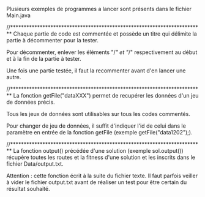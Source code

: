 Plusieurs exemples de programmes a lancer sont présents dans le fichier Main.java

//************************************************************************
Chaque partie de code est commentée et possède un titre qui délimite la partie à décommenter pour la tester.

Pour décommenter, enlever les éléments "/*" et "*/" respectivement au début et à la fin de la partie à tester.

Une fois une partie testée, il faut la recommenter avant d'en lancer une autre.


//************************************************************************
La fonction getFile("dataXXX") permet de recupérer les données d'un jeu de données précis. 

Tous les jeux de données sont utilisables sur tous les codes commentés.

Pour changer de jeu de données, il suffit d'indiquer l'id de celui dans le paramètre en entrée de la fonction getFile (exemple getFile("data1202");).


//************************************************************************
La fonction output() précédée d'une solution (exemple sol.output()) récupère toutes les routes et la fitness d'une solution 
et les inscrits dans le fichier Data/output.txt.

Attention : cette fonction écrit à la suite du fichier texte. Il faut parfois veiller à vider le fichier output.txt avant de réaliser un test 
pour être certain du résultat souhaité.